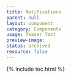 ```yaml
---
title: Notifications
parent: null
layout: component
category: Components
usage: Teaser Text
preview-image:
status: archived
resource: false
---
```


{% include toc.html %}

<!--
<article>
  <a class="anchor" name="notification-bar"></a>
  <h1>Notification Bar {% include inprogress.html %}</h1>

  <div class="ui segments">
    <div class="ui segment">
      <h3>Default</h3>
      <img src="{{site.cdn_url}}/img/components/notification-bar.svg">
    </div>
  </div>

  <div class="ui segments">
    <div class="ui segment">
      <h3>Confirmation</h3>
      <img src="{{site.cdn_url}}/img/components/notification-bar-confirmation.svg">
    </div>
  </div>

  <div class="ui segments">
    <div class="ui segment">
      <h3>Error</h3>
      <img src="{{site.cdn_url}}/img/components/notification-bar-error.svg">
    </div>
  </div>

</article>

<article>
  <a class="anchor" name="growl"></a>
  <h1>Growl {% include inprogress.html %}</h1>
  <p>Growls should be used to communicate a completed action to a user.</p>
  <h2>Design Considerations</h2>
  <h3>Problems Being Addressed</h3>
  <ol>
    <li>The user needs to be notified about the results of a certain task she explicitly asked the system to perform</li>
    <li>The user needs to be notified about an unprovoked event that is important enough to steal the user’s attention</li>
  </ol>
  <h3>How the Pattern Solves these Problems</h3>
  <ol>
    <li>Growls catch the user’s attention through vibrant color and animation</li>
  </ol>
  <h3>Known Shortcomings</h3>
  <ul>
    <li>Growls are ephemeral and may be missed by the user entirely</li>
  </ul>
  <h2>Design Specifications</h2>
  <h3>General Layout</h3>
  <ul>
    <li>Growls should always appear in the bottom right corner</li>
    <li>Growl animation ease-in .5s</li>
    <li>Growls should not contain links, as they are ephemeral and the user may miss the link</li>
    <li>A close icon should be included in the top right corner. While the growl should disappear on it’s own, the user should also have the ability to close it.</li>
  </ul>

  <div class="ui segments">
    <div class="ui segment">
      <img src="{{site.cdn_url}}/img/components/growl-specs.svg">
    </div>
    <div class="ui segment">
      <img src="{{site.cdn_url}}/img/components/growl-placement.svg">
    </div>
  </div>
  <h2>Base Interactions</h2>
  <h3>Hover</h3>
  <p>Growls do not have a hover state, as you can not take action on it.</p>
  <h3>Active</h3>
  <p>Growls do not have a hover state, as you can not take action on it.</p>
  <h3>Disabled</h3>
  <p>A growl should never be disabled. If it can’t be read it shouldn’t be displayed.</p>
  <h3>Selected</h3>
  <p>The growl does not have a selected state, as you can not take action on it.</p>
  <h2>Default State / First Time Experience</h2>
  <p>This is essentially the only state of a growl. There isn’t a FTX for a growl.</p>
  <h2>One Item</h2>
  <p>One item is a perfect use case for a growl.</p>
  <h2>Some Items</h2>
  <p>If multiple growls are being used at one time they should be stacked on top of each other.</p>
  <h2>States that don’t apply to this pattern</h2>
  <ul>
    <li>Loading / Processing:  Growls don’t have a loading pattern. If it’s still loading it should not exist on the page.</li>
    <li>No Items:  Growls should not be used without content.</li>
    <li>Tons of Items:  Notifications should not be used with tons of items. They should be brief and
limited to one item per page.</li>
    <li>Error State:  In case of an error, the Growl should be hidden.</li>
    <li>Corrected State:  Growls should not be used for user input.</li>
    <li>Completed State:  Growls should not be used for user input.</li>
  </ul>
  <h2>Implementation</h2>
  <h3>Guidelines for Use</h3>
  <p>Use for:</p>
  <ul>
    <li>Feedback messages</li>
    <li>Unprovoked events</li>
    <li>Changes in system status</li>
  </ul>
  <p>Do not use for:</p>
  <ul>
    <li>Product or feature announcements (consider the Beacon pattern)</li>
    <li>Alerts that may need to be read more than once</li>
  </ul>


</article>

<article>
  <a class="anchor" name="toast"></a>
  <h1>Toast {% include inprogress.html %}</h1>

  <div class="ui segments">
    <div class="ui segment">
      <h3>Default</h3>
      <img src="{{site.cdn_url}}/img/components/toast.svg">
    </div>
  </div>

  <div class="ui segments">
    <div class="ui segment">
      <h3>Alert</h3>
      <img src="{{site.cdn_url}}/img/components/toast-alert.svg">
    </div>
  </div>

  <div class="ui segments">
    <div class="ui segment">
      <h3>Action</h3>
      <img src="{{site.cdn_url}}/img/components/toast-alert-action.svg">
    </div>
  </div>

  <div class="ui segments">
    <div class="ui segment">
      <h3>Action Buttons</h3>
      <img src="{{site.cdn_url}}/img/components/toast-alert-action-buttons.svg">
    </div>
  </div>

  <div class="ui segments">
    <div class="ui segment">
      <h3>Error</h3>
      <img src="{{site.cdn_url}}/img/components/toast-error.svg">
    </div>
  </div>

</article>

<article>
  <a class="anchor" name="alert-bar"></a>
  <h1>Alert Bar {% include inprogress.html %}</h1>
  <h2>Usage</h2>
  <p>Provides info for action in context to the PAGE/REGION. Is communicated in proximity to the page, panel, or other main containing element of information. User understands this is in relation to the context they’re currently working on holistically.</p>
  <p>Ideally alert bars are used to communicate things like “unread messages” “page errors” or confirmations for an action that happened off canvas or in a previous screen like a modal or form.</p>
  <p>Alert bars can also provide some basic quick instruction for a page to better assist the user with understanding the task or feature they can/need to perform.</p>

  <div class="ui segments horizontal">
    <div class="ui segment">
      <h3>Alert bar at a page level</h3>
      <img src="{{site.cdn_url}}/img/components/alert-bar-page.svg" style="width: 18.125em;">
    </div>
    <div class="ui segment">
      <h3>Alert bar at a region level</h3>
      <img src="{{site.cdn_url}}/img/components/alert-bar-region.svg" style="width: 18.125em;">
    </div>
  </div>

  <h2>Anatomy</h2>
  <p>The alert bar consists of 3 major parts ALWAYS:</p>
  <ul>
    <li>Bar: enclosing shape to frame and present the alert</li>
    <li>Icon: which provides context to the classification of the alert type</li>
    <li>Message: provides details and/or instructions to give the user context</li>
  </ul>
  <p>The alert bar has other parts which are OPTIONAL based on the intended use-case, these consist of:</p>
  <ul>
    <li>Emphasized Text: calls out the specific object/person/thing that relates to the alert. This is the same size/color as the message but is bold.</li>
    <li>Manual Dismiss: allows user to manually dismiss/close the alert.</li>
    <li>Relational Action: provides user with a tailored action they can take in response to the alert.</li>
  </ul>

  <div class="ui segments">
    <div class="ui segment">
      <img src="{{site.cdn_url}}/img/components/alert-bar-anatomy.svg" style="width: 45em;">
    </div>
  </div>

  <h2>Implementation Levels</h2>
  <h3>Inline</h3>
  <p>Provides info for action in context to the OBJECT they are ACTIVELY doing. User understands this is in relation to the context they're actively doing and provides the most specificity.</p>

  <h3>Alert Bar</h3>
  <p>Provides info for action in context to the PAGE/REGION. User understands this is in relation to the context they're currently working on holistically.</p>

  <h3>Toast</h3>
  <p>Provides info for action outside of the users current context. User understands this will take them out of current context. </p>

</article>

<article>
  <a class="anchor" name="banner-message"></a>
  <h1>Banner Message {% include inprogress.html %}</h1>

</article>
-->
